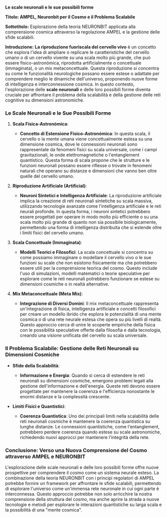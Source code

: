 **Le scale neuronali e le sue possibili forme**

**Titolo: AMPEL, Neuronbit per il Cosmo e il Problema Scalabile**

**Sottotitolo:** Esplorazione della teoria NEURONBIT applicata alla comprensione cosmica attraverso la regolazione AMPEL e la gestione delle sfide scalabili.

**Introduzione:**
**La riproduzione fuoriscala del cervello vivo** è un concetto che esplora l'idea di ampliare o replicare le caratteristiche del cervello umano o di un cervello vivente su una scala molto più grande, che può essere físico-astronómica, riprodotta artificialmente o concettuale (immaginata), o un mix metaconcettuale. Questa riproduzione si concentra su come le funzionalità neurologiche possano essere estese o adattate per comprendere meglio le dinamiche dell'universo, proponendo nuove forme di intelligenza e interconnessione cosmica. In questo contesto, l'esplorazione delle **scale neuronali** e delle loro possibili forme diventa cruciale per affrontare il problema della scalabilità e della gestione delle reti cognitive su dimensioni astronomiche.

### **Le Scale Neuronali e le Sue Possibili Forme**

1. **Scala Física-Astronómica**:
   - **Concetto di Estensione Físico-Astronómica**: In questa scala, il cervello o la mente umana viene concettualmente estesa su una dimensione cosmica, dove le connessioni neuronali sono rappresentate da fenomeni fisici su scala universale, come i campi gravitazionali, le onde elettromagnetiche o l'entanglement quantistico. Questa forma di scala propone che le strutture e le funzioni neuronali possano essere riflesse o trovate in fenomeni naturali che operano su distanze e dimensioni che vanno ben oltre quelle del cervello umano.

2. **Riproduzione Artificiale (Artificial)**:
   - **Neuroni Sintetici e Intelligenza Artificiale**: La riproduzione artificiale implica la creazione di reti neuronali sintetiche su scala massiva, utilizzando tecnologie avanzate come l'intelligenza artificiale e le reti neurali profonde. In questa forma, i neuroni sintetici potrebbero essere progettati per operare in modo molto più efficiente o su una scala molto più grande di quanto non sia possibile biologicamente, permettendo una forma di intelligenza distribuita che si estende oltre i limiti fisici del cervello umano.

3. **Scala Concettuale (Immaginata)**:
   - **Modelli Teorici e Filosofici**: La scala concettuale si concentra su come possiamo immaginare o modellare il cervello vivo o le sue funzioni su scale che non esistono fisicamente ma che potrebbero essere utili per la comprensione teorica del cosmo. Questo include l'uso di simulazioni, modelli matematici o teorie speculative per esplorare come le reti neuronali potrebbero funzionare se estese su dimensioni cosmiche o in realtà alternative.

4. **Mix Metaconcettuale (Meta Mix)**:
   - **Integrazione di Diversi Domini**: Il mix metaconcettuale rappresenta un'integrazione di fisica, intelligenza artificiale e concetti filosofici per creare un modello ibrido che esplora le potenzialità di una mente cosmica o di una rete neurale estesa che opera su più livelli di realtà. Questo approccio cerca di unire le scoperte empiriche della fisica con le possibilità speculative offerte dalla filosofia e dalla tecnologia, creando una visione unificata del cervello su scala universale.

### **Il Problema Scalabile: Gestione delle Reti Neuronali su Dimensioni Cosmiche**

- **Sfide della Scalabilità**:
  - **Informazione e Energia**: Quando si cerca di estendere le reti neuronali su dimensioni cosmiche, emergono problemi legati alla gestione dell'informazione e dell'energia. Queste reti devono essere progettate per mantenere la coerenza e l'efficienza nonostante le enormi distanze e la complessità crescente.
  
- **Limiti Físici e Quantistici**:
  - **Coerenza Quantistica**: Uno dei principali limiti nella scalabilità delle reti neuronali cosmiche è mantenere la coerenza quantistica su lunghe distanze. Le connessioni quantistiche, come l'entanglement, potrebbero perdere coerenza quando estese su scale astronomiche, richiedendo nuovi approcci per mantenere l'integrità della rete.

### **Conclusione: Verso una Nuova Comprensione del Cosmo attraverso AMPEL e NEURONBIT**

L'esplorazione delle scale neuronali e delle loro possibili forme offre nuove prospettive per comprendere il cosmo come un sistema neurale esteso. La combinazione della teoria NEURONBIT con i principi regolatori di AMPEL potrebbe fornire un framework per affrontare le sfide scalabili, permettendo di esplorare l'universo come un'immensa rete neuronale in cui ogni parte è interconnessa. Questo approccio potrebbe non solo arricchire la nostra comprensione della struttura del cosmo, ma anche aprire la strada a nuove tecnologie e metodi per esplorare le interazioni quantistiche su larga scala e la possibilità di una "mente cosmica".
